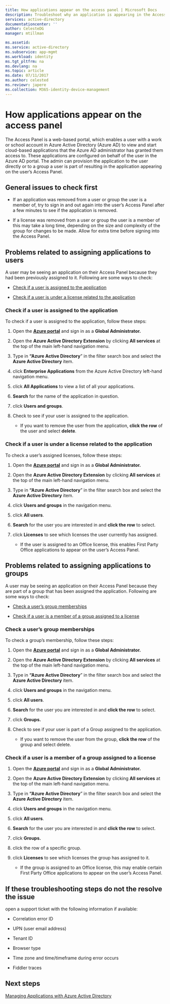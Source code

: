 ```yaml
---
title: How applications appear on the access panel | Microsoft Docs
description: Troubleshoot why an application is appearing in the Access Panel
services: active-directory
documentationcenter: ''
author: CelesteDG
manager: mtillman

ms.assetid: 
ms.service: active-directory
ms.subservice: app-mgmt
ms.workload: identity
ms.tgt_pltfrm: na
ms.devlang: na
ms.topic: article
ms.date: 07/11/2017
ms.author: celested
ms.reviewr: japere
ms.collection: M365-identity-device-management
---
```


# How applications appear on the access panel

The Access Panel is a web-based portal, which enables a user with a work or school account in Azure Active Directory (Azure AD) to view and start cloud-based applications that the Azure AD administrator has granted them access to. These applications are configured on behalf of the user in the Azure AD portal. The admin can provision the application to the user directly or to a group a user is part of resulting in the application appearing on the user’s Access Panel.

## General issues to check first

-   If an application was removed from a user or group the user is a member of, try to sign in and out again into the user’s Access Panel after a few minutes to see if the application is removed.

-   If a license was removed from a user or group the user is a member of this may take a long time, depending on the size and complexity of the group for changes to be made. Allow for extra time before signing into the Access Panel.

## Problems related to assigning applications to users

A user may be seeing an application on their Access Panel because they had been previously assigned to it. Following are some ways to check:

-   [Check if a user is assigned to the application](#check-if-a-user-is-assigned-to-the-application)

-   [Check if a user is under a license related to the application](#check-if-a-user-is-under-a-license-related-to-the-application)


### Check if a user is assigned to the application

To check if a user is assigned to the application, follow these steps:

1. Open the [**Azure portal**](https://portal.azure.com/) and sign in as a **Global Administrator.**

2. Open the **Azure Active Directory Extension** by clicking **All services** at the top of the main left-hand navigation menu.

3. Type in **“Azure Active Directory**” in the filter search box and select the **Azure Active Directory** item.

4. click **Enterprise Applications** from the Azure Active Directory left-hand navigation menu.

5. click **All Applications** to view a list of all your applications.

6. **Search** for the name of the application in question.

7. click **Users and groups**.

8. Check to see if your user is assigned to the application.

   * If you want to remove the user from the application, **click the row** of the user and select **delete**.

### Check if a user is under a license related to the application

To check a user’s assigned licenses, follow these steps:

1. Open the [**Azure portal**](https://portal.azure.com/) and sign in as a **Global Administrator.**

2. Open the **Azure Active Directory Extension** by clicking **All services** at the top of the main left-hand navigation menu.

3. Type in **“Azure Active Directory**” in the filter search box and select the **Azure Active Directory** item.

4. click **Users and groups** in the navigation menu.

5. click **All users**.

6. **Search** for the user you are interested in and **click the row** to select.

7. click **Licenses** to see which licenses the user currently has assigned.

   * If the user is assigned to an Office license, this enables First Party Office applications to appear on the user’s Access Panel.

## Problems related to assigning applications to groups

A user may be seeing an application on their Access Panel because they are part of a group that has been assigned the application. Following are some ways to check:

-   [Check a user’s group memberships](#check-a-users-group-memberships)

-   [Check if a user is a member of a group assigned to a license](#check-if-a-user-is-a-member-of-a-group-assigned-to-a-license)

### Check a user’s group memberships

To check a group’s membership, follow these steps:

1. Open the [**Azure portal**](https://portal.azure.com/) and sign in as a **Global Administrator.**

2. Open the **Azure Active Directory Extension** by clicking **All services** at the top of the main left-hand navigation menu.

3. Type in **“Azure Active Directory**” in the filter search box and select the **Azure Active Directory** item.

4. click **Users and groups** in the navigation menu.

5. click **All users**.

6. **Search** for the user you are interested in and **click the row** to select.

7. click **Groups.**

8. Check to see if your user is part of a Group assigned to the application.

   * If you want to remove the user from the group, **click the row** of the group and select delete.

### Check if a user is a member of a group assigned to a license

1. Open the [**Azure portal**](https://portal.azure.com/) and sign in as a **Global Administrator.**

2. Open the **Azure Active Directory Extension** by clicking **All services** at the top of the main left-hand navigation menu.

3. Type in **“Azure Active Directory**” in the filter search box and select the **Azure Active Directory** item.

4. click **Users and groups** in the navigation menu.

5. click **All users**.

6. **Search** for the user you are interested in and **click the row** to select.

7. click **Groups.**

8. click the row of a specific group.

9. click **Licenses** to see which licenses the group has assigned to it.

   * If the group is assigned to an Office license, this may enable certain First Party Office applications to appear on the user’s Access Panel.


## If these troubleshooting steps do not the resolve the issue

open a support ticket with the following information if available:

-   Correlation error ID

-   UPN (user email address)

-   Tenant ID

-   Browser type

-   Time zone and time/timeframe during error occurs

-   Fiddler traces

## Next steps
[Managing Applications with Azure Active Directory](what-is-application-management.md)
